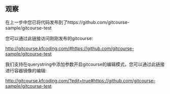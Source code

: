## 观察
在上一步中您已将代码发布到了https://github.com/gitcourse-sample/gitcourse-test

您可以通过此链接访问刚刚发布的gitcourse:

http://gitcourse.kfcoding.com/#https://github.com/gitcourse-sample/gitcourse-test

我们支持在querystring中添加参数开启gitcourse的编辑模式，您可以通过此链接进行容器镜像的编辑:

http://gitcourse.kfcoding.com/?edit=true#https://github.com/gitcourse-sample/gitcourse-test